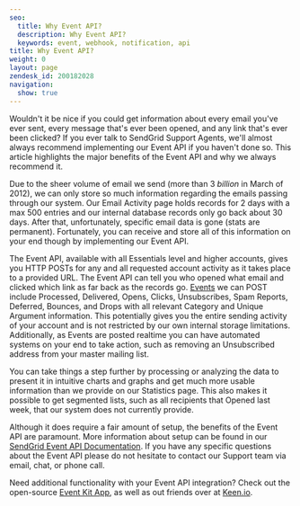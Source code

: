 ```yaml
---
seo:
  title: Why Event API?
  description: Why Event API?
  keywords: event, webhook, notification, api
title: Why Event API?
weight: 0
layout: page
zendesk_id: 200182028
navigation:
  show: true
---
```


Wouldn't it be nice if you could get information about every email you've ever sent, every message that's ever been opened, and any link that's ever been clicked? If you ever talk to SendGrid Support Agents, we'll almost always recommend implementing our Event API if you haven't done so. This article highlights the major benefits of the Event API and why we always recommend it.

 

Due to the sheer volume of email we send (more than 3 _billion_ in March of 2012), we can only store so much information regarding the emails passing through our system. Our Email Activity page holds records for 2 days with a max 500 entries and our internal database records only go back about 30 days. After that, unfortunately, specific email data is gone (stats are permanent). Fortunately, you can receive and store all of this information on your end though by implementing our Event API.

 

The Event API, available with all Essentials level and higher accounts, gives you HTTP POSTs for any and all requested account activity as it takes place to a provided URL. The Event API can tell you who opened what email and clicked which link as far back as the records go.  [Events](http://docs.sendgrid.com/documentation/delivery-metrics/) we can POST include Processed, Delivered, Opens, Clicks, Unsubscribes, Spam Reports, Deferred, Bounces, and Drops with all relevant Category and Unique Argument information. This potentially gives you the entire sending activity of your account and is not restricted by our own internal storage limitations. Additionally, as Events are posted realtime you can have automated systems on your end to take action, such as removing an Unsubscribed address from your master mailing list.

 

You can take things a step further by processing or analyzing the data to present it in intuitive charts and graphs and get much more usable information than we provide on our Statistics page. This also makes it possible to get segmented lists, such as all recipients that Opened last week, that our system does not currently provide.

 

Although it does require a fair amount of setup, the benefits of the Event API are paramount. More information about setup can be found in our [SendGrid Event API Documentation](https://sendgrid.com/docs/API_Reference/Webhooks/index.html). If you have any specific questions about the Event API please do not hesitate to contact our Support team via email, chat, or phone call.

Need additional functionality with your Event API integration? Check out the open-source [Event Kit App](https://github.com/sendgrid/eventkit), as well as out friends over at [Keen.io](https://keen.io/).
